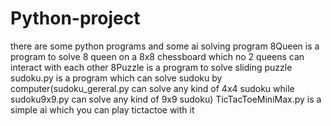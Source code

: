 # Python-project
there are some python programs and some ai solving program
8Queen is a program to solve 8 queen on a 8x8 chessboard which no 2 queens can interact with each other
8Puzzle is a program to solve sliding puzzle
sudoku.py is a program which can solve sudoku by computer(sudoku_gereral.py can solve any kind of 4x4 sudoku while sudoku9x9.py can solve any kind of 9x9 sudoku)
TicTacToeMiniMax.py is a simple ai which you can play tictactoe with it
